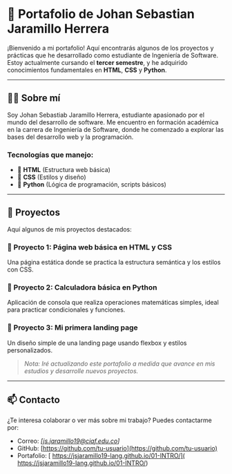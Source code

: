# 🚀 Portafolio de Johan Sebastian Jaramillo Herrera

¡Bienvenido a mi portafolio! Aquí encontrarás algunos de los proyectos y prácticas que he desarrollado como estudiante de Ingeniería de Software. Estoy actualmente cursando el **tercer semestre**, y he adquirido conocimientos fundamentales en **HTML**, **CSS** y **Python**.

---

## 👨‍💻 Sobre mí

Soy Johan Sebastiab Jaramillo Herrera, estudiante apasionado por el mundo del desarrollo de software. Me encuentro en formación académica en la carrera de Ingeniería de Software, donde he comenzado a explorar las bases del desarrollo web y la programación.

### Tecnologías que manejo:
- 🧱 **HTML** (Estructura web básica)
- 🎨 **CSS** (Estilos y diseño)
- 🐍 **Python** (Lógica de programación, scripts básicos)

---

## 📁 Proyectos

Aquí algunos de mis proyectos destacados:

### 📌 Proyecto 1: Página web básica en HTML y CSS
Una página estática donde se practica la estructura semántica y los estilos con CSS.

### 📌 Proyecto 2: Calculadora básica en Python
Aplicación de consola que realiza operaciones matemáticas simples, ideal para practicar condicionales y funciones.

### 📌 Proyecto 3: Mi primera landing page
Un diseño simple de una landing page usando flexbox y estilos personalizados.

> *Nota: Iré actualizando este portafolio a medida que avance en mis estudios y desarrolle nuevos proyectos.*

---

## 📫 Contacto

¿Te interesa colaborar o ver más sobre mi trabajo? Puedes contactarme por:

- Correo: *[js.jaramillo19@ciaf.edu.co]*
- GitHub: [https://github.com/tu-usuario](https://github.com/tu-usuario)
- Portafolio: [ https://jsjaramillo19-lang.github.io/01-INTRO/]( https://jsjaramillo19-lang.github.io/01-INTRO/)
